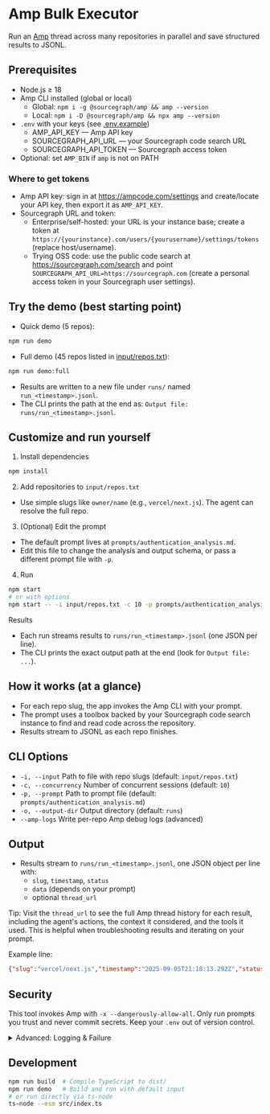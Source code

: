 # Amp Bulk Executor

Run an [Amp](https://ampcode.com) thread across many repositories in parallel and save structured results to JSONL.

## Prerequisites

- Node.js ≥ 18
- Amp CLI installed (global or local)
  - Global: `npm i -g @sourcegraph/amp && amp --version`
  - Local: `npm i -D @sourcegraph/amp && npx amp --version`
- `.env` with your keys (see [.env.example](./.env.example))
  - AMP_API_KEY — Amp API key
  - SOURCEGRAPH_API_URL — your Sourcegraph code search URL
  - SOURCEGRAPH_API_TOKEN — Sourcegraph access token
- Optional: set `AMP_BIN` if `amp` is not on PATH

### Where to get tokens
- Amp API key: sign in at https://ampcode.com/settings and create/locate your API key, then export it as `AMP_API_KEY`.
- Sourcegraph URL and token:
  - Enterprise/self-hosted: your URL is your instance base; create a token at `https://{yourinstance}.com/users/{yourusername}/settings/tokens` (replace host/username).
  - Trying OSS code: use the public code search at https://sourcegraph.com/search and point `SOURCEGRAPH_API_URL=https://sourcegraph.com` (create a personal access token in your Sourcegraph user settings).

## Try the demo (best starting point)

- Quick demo (5 repos):

```bash
npm run demo
```

- Full demo (45 repos listed in [input/repos.txt](./input/repos.txt)):

```bash
npm run demo:full
```

- Results are written to a new file under `runs/` named `run_<timestamp>.jsonl`.
- The CLI prints the path at the end as: `Output file: runs/run_<timestamp>.jsonl`. 

## Customize and run yourself

1) Install dependencies

```bash
npm install
```

2) Add repositories to `input/repos.txt`

- Use simple slugs like `owner/name` (e.g., `vercel/next.js`). The agent can resolve the full repo.

3) (Optional) Edit the prompt

- The default prompt lives at `prompts/authentication_analysis.md`.
- Edit this file to change the analysis and output schema, or pass a different prompt file with `-p`.

4) Run

```bash
npm start
# or with options
npm start -- -i input/repos.txt -c 10 -p prompts/authentication_analysis.md -o runs
```

Results
- Each run streams results to `runs/run_<timestamp>.jsonl` (one JSON per line).
- The CLI prints the exact output path at the end (look for `Output file: ...`).

## How it works (at a glance)

- For each repo slug, the app invokes the Amp CLI with your prompt.
- The prompt uses a toolbox backed by your Sourcegraph code search instance to find and read code across the repository.
- Results stream to JSONL as each repo finishes.

## CLI Options

- `-i, --input`        Path to file with repo slugs (default: `input/repos.txt`)
- `-c, --concurrency`  Number of concurrent sessions (default: `10`)
- `-p, --prompt`       Path to prompt file (default: `prompts/authentication_analysis.md`)
- `-o, --output-dir`   Output directory (default: `runs`)
- `--amp-logs`         Write per-repo Amp debug logs (advanced)

## Output

- Results stream to `runs/run_<timestamp>.jsonl`, one JSON object per line with:
  - `slug`, `timestamp`, `status`
  - `data` (depends on your prompt)
  - optional `thread_url`

Tip: Visit the `thread_url` to see the full Amp thread history for each result, including the agent's actions, the context it considered, and the tools it used. This is helpful when troubleshooting results and iterating on your prompt.

Example line:

```json
{"slug":"vercel/next.js","timestamp":"2025-09-05T21:18:13.292Z","status":"SUCCESS","data":{"repo_name":"github.com/vercel/next.js","commit_hash":"de5a1b2","auth_type":"no_auth","reasons":"…","evidence_samples":["…"]},"thread_url":"https://ampcode.com/threads/T-011f58fe-f5c5-4a7a-8416-1f7849656c43"}
```

## Security

This tool invokes Amp with `-x --dangerously-allow-all`. Only run prompts you trust and never commit secrets. Keep your `.env` out of version control.

<details>
<summary>Advanced: Logging & Failure</summary>

- Logging
  - `--amp-logs` writes a debug log per repo under `runs/` (capped for safety).
  - When not set, a temporary debug log is used only to capture the Amp thread URL.
- Failures (simplified)
  - If the agent outputs `FAIL: ...`, the run is recorded as `status: "ERROR"`.
  - Each repo can retry up to 3 times; persistent failures end as `ERROR`.
  - Each repo run times out after ~5 minutes.

</details>

## Development

```bash
npm run build  # Compile TypeScript to dist/
npm run demo   # Build and run with default input
# or run directly via ts-node
ts-node --esm src/index.ts
```
